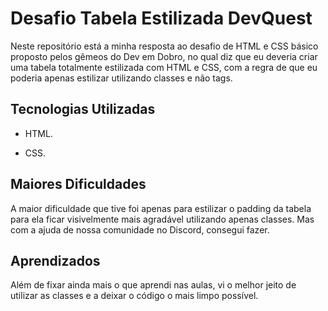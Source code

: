 # Desafio Tabela Estilizada DevQuest

Neste repositório está a minha resposta ao desafio de HTML e CSS básico proposto pelos gêmeos do Dev em Dobro, no qual diz que eu deveria criar uma tabela totalmente estilizada com HTML e CSS, com a regra de que eu poderia apenas estilizar utilizando classes e não tags.

## Tecnologias Utilizadas

- HTML.

- CSS.

## Maiores Dificuldades

A maior dificuldade que tive foi apenas para estilizar o padding da tabela para ela ficar visivelmente mais agradável utilizando apenas classes. Mas com a ajuda de nossa comunidade no Discord, consegui fazer.

## Aprendizados

Além de fixar ainda mais o que aprendi nas aulas, vi o melhor jeito de utilizar as classes e a deixar o código o mais limpo possível.
